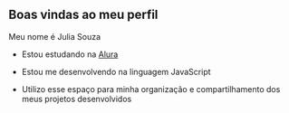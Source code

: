 ## Boas vindas ao meu perfil

Meu nome é Julia Souza

- Estou estudando na [Alura](alurastartestudante@email.com)

- Estou me desenvolvendo na linguagem JavaScript

- Utilizo esse espaço para minha organização e compartilhamento dos meus projetos desenvolvidos

